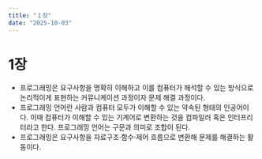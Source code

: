 ```yaml
---
title: "１장"
date: "2025-10-03"
---
```


# 1장

- 프로그래밍은 요구사항을 명확히 이해하고 이를 컴퓨터가 해석할 수 있는 방식으로 논리적이게 표현하는 커뮤니케이션 과정이자 문제 해결 과정이다.
- 프로그래밍 언어란 사람과 컴퓨터 모두가 이해할 수 있는 약속된 형태의 인공어이다. 이때 컴퓨터가 이해할 수 있는 기계어로 변환하는 것을 컴파일러 혹은 인터프리터라고 한다. 프로그래밍 언어는 구문과 의미로 조합이 된다.
- 프로그래밍은 요구사항을 자료구조·함수·제어 흐름으로 변환해 문제를 해결하는 활동이다.

